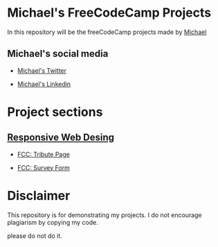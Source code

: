# Michael's FreeCodeCamp Projects

In this repository will be the freeCodeCamp projects made by [Michael](https://www.freecodecamp.org/michael-liendo)

## Michael's social media

- [Michael's Twitter](https://twitter.com/Michael__Liendo)

- [Michael's Linkedin](https://linkedin.com/in/michaelliendo)

# Project sections

## [Responsive Web Desing](./responsive-web-design/)

- [FCC: Tribute Page](./responsive-web-desing/)

- [FCC: Survey Form](./responsive-web-design/)


# Disclaimer

This repository is for demonstrating my projects.
I do not encourage plagiarism by copying my code.

please do not do it.

